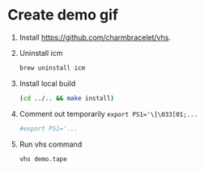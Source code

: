 # Create demo gif

1. Install https://github.com/charmbracelet/vhs.
2. Uninstall icm

   ```bash
   brew uninstall icm
   ```

3. Install local build

   ```bash
   (cd ../.. && make install)
   ```

4. Comment out temporarily `export PS1='\[\033[01;...`

   ```bash
   #export PS1='...
   ```

5. Run vhs command

   ```bash
   vhs demo.tape
   ```
